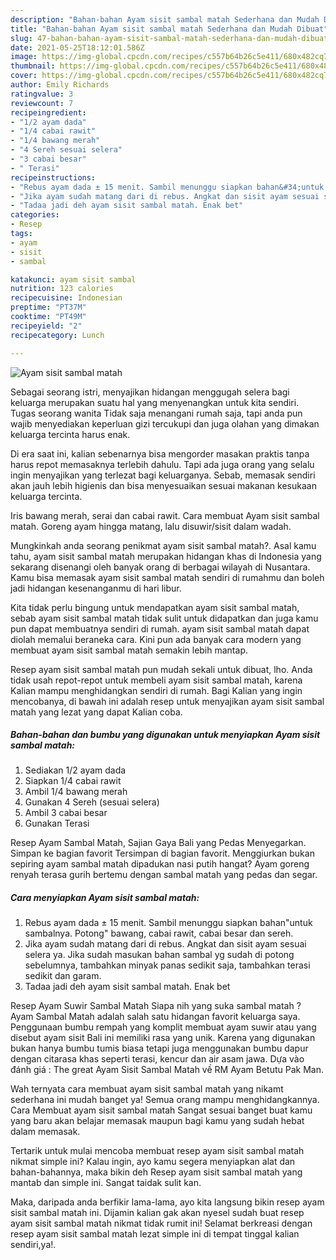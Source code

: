 ```yaml
---
description: "Bahan-bahan Ayam sisit sambal matah Sederhana dan Mudah Dibuat"
title: "Bahan-bahan Ayam sisit sambal matah Sederhana dan Mudah Dibuat"
slug: 47-bahan-bahan-ayam-sisit-sambal-matah-sederhana-dan-mudah-dibuat
date: 2021-05-25T18:12:01.586Z
image: https://img-global.cpcdn.com/recipes/c557b64b26c5e411/680x482cq70/ayam-sisit-sambal-matah-foto-resep-utama.jpg
thumbnail: https://img-global.cpcdn.com/recipes/c557b64b26c5e411/680x482cq70/ayam-sisit-sambal-matah-foto-resep-utama.jpg
cover: https://img-global.cpcdn.com/recipes/c557b64b26c5e411/680x482cq70/ayam-sisit-sambal-matah-foto-resep-utama.jpg
author: Emily Richards
ratingvalue: 3
reviewcount: 7
recipeingredient:
- "1/2 ayam dada"
- "1/4 cabai rawit"
- "1/4 bawang merah"
- "4 Sereh sesuai selera"
- "3 cabai besar"
- " Terasi"
recipeinstructions:
- "Rebus ayam dada ± 15 menit. Sambil menunggu siapkan bahan&#34;untuk sambalnya. Potong&#34; bawang, cabai rawit, cabai besar dan sereh."
- "Jika ayam sudah matang dari di rebus. Angkat dan sisit ayam sesuai selera ya. Jika sudah masukan bahan sambal yg sudah di potong sebelumnya, tambahkan minyak panas sedikit saja, tambahkan terasi sedikit dan garam."
- "Tadaa jadi deh ayam sisit sambal matah. Enak bet"
categories:
- Resep
tags:
- ayam
- sisit
- sambal

katakunci: ayam sisit sambal 
nutrition: 123 calories
recipecuisine: Indonesian
preptime: "PT37M"
cooktime: "PT49M"
recipeyield: "2"
recipecategory: Lunch

---
```



![Ayam sisit sambal matah](https://img-global.cpcdn.com/recipes/c557b64b26c5e411/680x482cq70/ayam-sisit-sambal-matah-foto-resep-utama.jpg)

Sebagai seorang istri, menyajikan hidangan menggugah selera bagi keluarga merupakan suatu hal yang menyenangkan untuk kita sendiri. Tugas seorang  wanita Tidak saja menangani rumah saja, tapi anda pun wajib menyediakan keperluan gizi tercukupi dan juga olahan yang dimakan keluarga tercinta harus enak.

Di era  saat ini, kalian sebenarnya bisa mengorder masakan praktis tanpa harus repot memasaknya terlebih dahulu. Tapi ada juga orang yang selalu ingin menyajikan yang terlezat bagi keluarganya. Sebab, memasak sendiri akan jauh lebih higienis dan bisa menyesuaikan sesuai makanan kesukaan keluarga tercinta. 

Iris bawang merah, serai dan cabai rawit. Cara membuat Ayam sisit sambal matah. Goreng ayam hingga matang, lalu disuwir/sisit dalam wadah.

Mungkinkah anda seorang penikmat ayam sisit sambal matah?. Asal kamu tahu, ayam sisit sambal matah merupakan hidangan khas di Indonesia yang sekarang disenangi oleh banyak orang di berbagai wilayah di Nusantara. Kamu bisa memasak ayam sisit sambal matah sendiri di rumahmu dan boleh jadi hidangan kesenanganmu di hari libur.

Kita tidak perlu bingung untuk mendapatkan ayam sisit sambal matah, sebab ayam sisit sambal matah tidak sulit untuk didapatkan dan juga kamu pun dapat membuatnya sendiri di rumah. ayam sisit sambal matah dapat diolah memalui beraneka cara. Kini pun ada banyak cara modern yang membuat ayam sisit sambal matah semakin lebih mantap.

Resep ayam sisit sambal matah pun mudah sekali untuk dibuat, lho. Anda tidak usah repot-repot untuk membeli ayam sisit sambal matah, karena Kalian mampu menghidangkan sendiri di rumah. Bagi Kalian yang ingin mencobanya, di bawah ini adalah resep untuk menyajikan ayam sisit sambal matah yang lezat yang dapat Kalian coba.

<!--inarticleads1-->

##### Bahan-bahan dan bumbu yang digunakan untuk menyiapkan Ayam sisit sambal matah:

1. Sediakan 1/2 ayam dada
1. Siapkan 1/4 cabai rawit
1. Ambil 1/4 bawang merah
1. Gunakan 4 Sereh (sesuai selera)
1. Ambil 3 cabai besar
1. Gunakan  Terasi


Resep Ayam Sambal Matah, Sajian Gaya Bali yang Pedas Menyegarkan. Simpan ke bagian favorit Tersimpan di bagian favorit. Menggiurkan bukan sepiring ayam sambal matah dipadukan nasi putih hangat? Ayam goreng renyah terasa gurih bertemu dengan sambal matah yang pedas dan segar. 

<!--inarticleads2-->

##### Cara menyiapkan Ayam sisit sambal matah:

1. Rebus ayam dada ± 15 menit. Sambil menunggu siapkan bahan&#34;untuk sambalnya. Potong&#34; bawang, cabai rawit, cabai besar dan sereh.
1. Jika ayam sudah matang dari di rebus. Angkat dan sisit ayam sesuai selera ya. Jika sudah masukan bahan sambal yg sudah di potong sebelumnya, tambahkan minyak panas sedikit saja, tambahkan terasi sedikit dan garam.
1. Tadaa jadi deh ayam sisit sambal matah. Enak bet


Resep Ayam Suwir Sambal Matah Siapa nih yang suka sambal matah ? Ayam Sambal Matah adalah salah satu hidangan favorit keluarga saya. Penggunaan bumbu rempah yang komplit membuat ayam suwir atau yang disebut ayam sisit Bali ini memiliki rasa yang unik. Karena yang digunakan bukan hanya bumbu tumis biasa tetapi juga menggunakan bumbu dapur dengan citarasa khas seperti terasi, kencur dan air asam jawa. Dựa vào đánh giá : The great Ayam Sisit Sambal Matah về RM Ayam Betutu Pak Man. 

Wah ternyata cara membuat ayam sisit sambal matah yang nikamt sederhana ini mudah banget ya! Semua orang mampu menghidangkannya. Cara Membuat ayam sisit sambal matah Sangat sesuai banget buat kamu yang baru akan belajar memasak maupun bagi kamu yang sudah hebat dalam memasak.

Tertarik untuk mulai mencoba membuat resep ayam sisit sambal matah nikmat simple ini? Kalau ingin, ayo kamu segera menyiapkan alat dan bahan-bahannya, maka bikin deh Resep ayam sisit sambal matah yang mantab dan simple ini. Sangat taidak sulit kan. 

Maka, daripada anda berfikir lama-lama, ayo kita langsung bikin resep ayam sisit sambal matah ini. Dijamin kalian gak akan nyesel sudah buat resep ayam sisit sambal matah nikmat tidak rumit ini! Selamat berkreasi dengan resep ayam sisit sambal matah lezat simple ini di tempat tinggal kalian sendiri,ya!.

